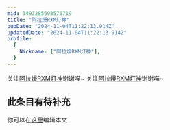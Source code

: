 ```yaml
---
mid: 3493285603576719
title: "阿拉熳RXM灯神"
pubDate: "2024-11-04T11:22:13.914Z"
updatedDate: "2024-11-04T11:22:13.914Z"
profile:
  {
    Nickname: ["阿拉熳RXM灯神"],
  }
---
```


关注[阿拉熳RXM灯神](https://space.bilibili.com/3493285603576719)谢谢喵~ 关注[阿拉熳RXM灯神](https://space.bilibili.com/3493285603576719)谢谢喵~

## 此条目有待补充
你可以在[这里](https://github.com/Yuhanawa/VTuber.ICU/edit/master/src/content/v/阿拉熳RXM灯神/index.md)编辑本文
